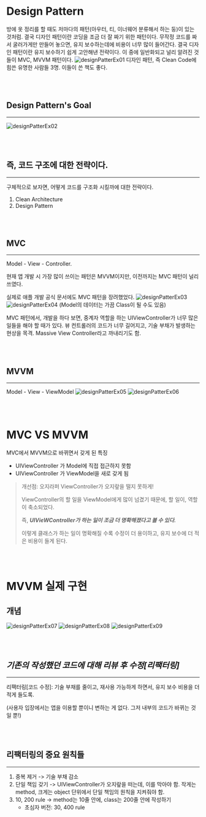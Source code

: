 # Design Pattern
방에 옷 정리를 할 때도 저마다의 패턴(아우터, 티, 이너웨어 분류해서 하는 둥)이 있는 것처럼. 결국 디자인 패턴이란 코딩을 조금 더 잘 짜기 위한 패턴이다.
무작정 코드를 짜서 굴러가게만 만들어 놓으면, 유지 보수하는데에 비용이 너무 많이 들어간다.
결국 디자인 패턴이란 유지 보수하기 쉽게 고안해낸 전략이다. 이 중에 일반화되고 널리 알려진 것들이 MVC, MVVM 패턴이다.
![designPatterEx01](./designPatterEx01.png)
디자인 패턴, 즉 Clean Code에 힘쓴 유명한 사람들 3명.
이들이 쓴 책도 좋다.

<br>
<br>

## Design Pattern's Goal
---
![designPatterEx02](./designPatterEx02.png)

<br>
<Br>

## 즉, 코드 구조에 대한 전략이다.
---
구체적으로 보자면, 어떻게 코드를 구조화 시킬까에 대한 전략이다.
1. Clean Architecture
2. Design Pattern

<br>
<br>

## MVC 
---
Model - View - Controller. 

현재 앱 개발 시 가장 많이 쓰이는 패턴은 MVVM이지만, 이전까지는 MVC 패턴이 널리 쓰였다. 

실제로 애플 개발 공식 문서에도 MVC 패턴을 장려했었다. 
![designPatterEx03](./designPatterEx03.png)
![designPatterEx04](./designPatterEx04.png)
(Model의 데이터는 가끔 Class이 될 수도 있음)

MVC 패턴에서, 개발을 하다 보면, 중계자 역할을 하는 UIViewController가 너무 많은 일들을 해야 할 때가 있다. 뷰 컨트롤러의 코드가 너무 길어지고, 기술 부채가 발생하는 현상을 목격. Massive View Controller라고 까내리기도 함.

<br>
<br>

## MVVM
---
Model - View - ViewModel
![designPatterEx05](./designPatterEx05.png)
![designPatterEx06](./designPatterEx06.png)

<br>
<br>

# MVC VS MVVM
MVC에서 MVVM으로 바뀌면서 갖게 된 특징
- UIViewController 가 Model에 직접 접근하지 못함
- UIViewController 가 ViewModel을 새로 갖게 됨
> 개선점: 오지라퍼 ViewController가 오지랖을 떨지 못하게!
>
> ViewController의 할 일을 ViewModel에게 많이 넘겼기 때문에, 할 일이, 역할이 축소되었다.
>
> 즉, __*UIVieWController가 하는 일이 조금 더 명확해졌다고 볼 수 있다.*__ 
>
> 이렇게 클래스가 하는 일이 명확해질 수록 수정이 더 용이하고, 유지 보수에 더 적은 비용이 들게 된다. 

<br>
<br>

# MVVM 실제 구현

## 개념 
![designPatterEx07](./designPatterEx07.png)
![designPatterEx08](./designPatterEx08.png)
![designPatterEx09](./designPatterEx09.png)

<br><br>

## __*기존의 작성했던 코드에 대해 리뷰 후 수정[리팩터링]*__
---
리팩터링[코드 수정]: 기술 부채를 줄이고, 재사용 가능하게 하면서, 유지 보수 비용을 더 적게 들도록.

(사용자 입장에서는 앱을 이용할 뿐이니 변하는 게 없다. 그저 내부의 코드가 바뀌는 것일 뿐!)

<br><br>

## 리팩터링의 중요 원칙들
---
1. 중복 제거 -> 기술 부채 감소
2. 단일 책임 갖기 -> UIViewController가 오지랖을 떠는데, 이를 막아야 함. 작게는 method, 크게는 object 단위에서 단일 책임의 원칙을 지켜줘야 함.
3. 10, 200 rule -> method는 10줄 안에, class는 200줄 안에 작성하기
    + 초심자 버전: 30, 400 rule